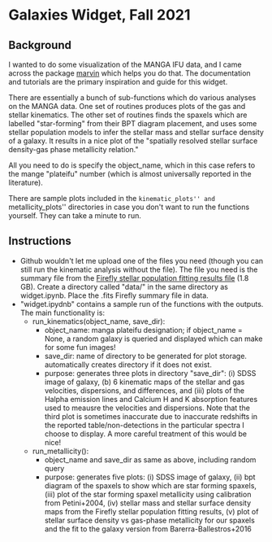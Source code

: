 # Galaxies Widget, Fall 2021

## Background


I wanted to do some visualization of the MANGA IFU data, and I came across the package [marvin](https://sdss-marvin.readthedocs.io/en/latest/index.html) which helps you do that. The documentation and tutorials are the primary inspiration and guide for this widget. 

There are essentially a bunch of sub-functions which do various analyses on the MANGA data. One set of routines produces plots of the gas and stellar kinematics. The other set of routines finds the spaxels which are labelled "star-forming" from their BPT diagram placement, and uses some stellar population models to infer the stellar mass and stellar surface density of a galaxy. It results in a nice plot of the "spatially resolved stellar surface density-gas phase metallicity relation."

All you need to do is specify the object_name, which in this case refers to the mange "plateifu" number (which is almost universally reported in the literature). 

There are sample plots included in the ``kinematic_plots'' and ``metallicity_plots'' directories in case you don't want to run the functions yourself. They can take a minute to run. 

## Instructions

* Github wouldn't let me upload one of the files you need (though you can still run the kinematic analysis without the file). The file you need is the summary file from the [Firefly stellar population fitting results file](https://data.sdss.org/sas/dr14/manga/spectro/firefly/v1_0_3/manga_firefly-v2_1_2-STELLARPOP.fits) (1.8 GB). Create a directory called "data/" in the same directory as widget.ipynb. Place the .fits Firefly summary file in data. 
* "widget.ipydnb" contains a sample run of the functions with the outputs. The main functionality is:
    * run_kinematics(object_name, save_dir): 
        * object_name: manga plateifu designation; if object_name = None, a random galaxy is queried and displayed which can make for some fun images!
        * save_dir: name of directory to be generated for plot storage. automatically creates directory if it does not exist. 
        * purpose: generates three plots in directory "save_dir": (i) SDSS image of galaxy, (b) 6 kinematic maps of the stellar and gas velocities, dispersions, and differences, and (iii) plots of the Halpha emission lines and Calcium H and K absorption features used to meausre the velocities and dispersions. Note that the third plot is sometimes inaccurate due to inaccurate redshifts in the reported table/non-detections in the particular spectra I choose to display. A more careful treatment of this would be nice!
    * run_metallicity():
        * object_name and save_dir as same as above, including random query
        * purpose: generates five plots: (i) SDSS image of galaxy, (ii) bpt diagram of the spaxels to show which are star forming spaxels, (iii) plot of the star forming spaxel metallicity using calibration from Petini+2004, (iv) stellar mass and stellar surface density maps from the Firefly stellar population fitting results, (v) plot of stellar surface density vs gas-phase metallicity for our spaxels and the fit to the galaxy version from Barerra-Ballestros+2016
